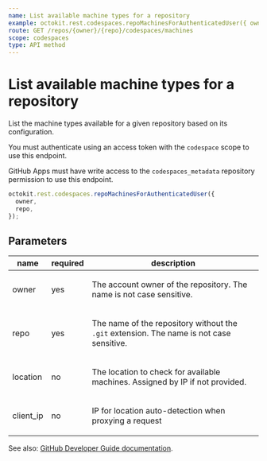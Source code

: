 ```yaml
---
name: List available machine types for a repository
example: octokit.rest.codespaces.repoMachinesForAuthenticatedUser({ owner, repo })
route: GET /repos/{owner}/{repo}/codespaces/machines
scope: codespaces
type: API method
---
```


# List available machine types for a repository

List the machine types available for a given repository based on its configuration.

You must authenticate using an access token with the `codespace` scope to use this endpoint.

GitHub Apps must have write access to the `codespaces_metadata` repository permission to use this endpoint.

```js
octokit.rest.codespaces.repoMachinesForAuthenticatedUser({
  owner,
  repo,
});
```

## Parameters

<table>
  <thead>
    <tr>
      <th>name</th>
      <th>required</th>
      <th>description</th>
    </tr>
  </thead>
  <tbody>
    <tr><td>owner</td><td>yes</td><td>

The account owner of the repository. The name is not case sensitive.

</td></tr>
<tr><td>repo</td><td>yes</td><td>

The name of the repository without the `.git` extension. The name is not case sensitive.

</td></tr>
<tr><td>location</td><td>no</td><td>

The location to check for available machines. Assigned by IP if not provided.

</td></tr>
<tr><td>client_ip</td><td>no</td><td>

IP for location auto-detection when proxying a request

</td></tr>
  </tbody>
</table>

See also: [GitHub Developer Guide documentation](https://docs.github.com/rest/reference/codespaces#list-available-machine-types-for-a-repository).
